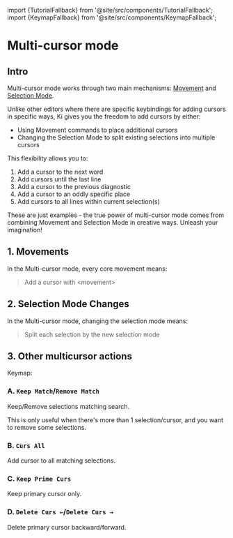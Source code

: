 import {TutorialFallback} from '@site/src/components/TutorialFallback';
import {KeymapFallback} from '@site/src/components/KeymapFallback';

# Multi-cursor mode

## Intro

Multi-cursor mode works through two main mechanisms: [Movement](../normal-mode/core-movements.md) and [Selection Mode](../normal-mode/selection-modes/index.md).

Unlike other editors where there are specific keybindings for adding cursors in specific ways,
Ki gives you the freedom to add cursors by either:

- Using Movement commands to place additional cursors
- Changing the Selection Mode to split existing selections into multiple cursors

This flexibility allows you to:

1. Add a cursor to the next word
2. Add cursors until the last line
3. Add a cursor to the previous diagnostic
4. Add a cursor to an oddly specific place
5. Add cursors to all lines within current selection(s)

These are just examples - the true power of multi-cursor mode comes from combining Movement and Selection Mode in creative ways. Unleash your imagination!

## 1. Movements

In the Multi-cursor mode, every core movement means:

> Add a cursor with \<movement\>

<TutorialFallback filename="add-cursor-with-movement"/>

## 2. Selection Mode Changes

In the Multi-cursor mode, changing the selection mode means:

> Split each selection by the new selection mode

<TutorialFallback filename="split-selections"/>

[1]: ../normal-mode/core-movements.md#leftright

## 3. Other multicursor actions

Keymap:

<KeymapFallback filename="Multi-cursor"/>

### A. `Keep Match`/`Remove Match`

Keep/Remove selections matching search.

This is only useful when there's more than 1 selection/cursor, and you want to remove some selections.

<TutorialFallback filename="filter-matching-selections"/>

### B. `Curs All`

Add cursor to all matching selections.

<TutorialFallback filename="add-cursor-to-all-matching-selections"/>

### C. `Keep Prime Curs`

Keep primary cursor only.

<TutorialFallback filename="keep-primary-cursor-only"/>

### D. `Delete Curs ←`/`Delete Curs →`

Delete primary cursor backward/forward.

<TutorialFallback filename="delete-cursor"/>
